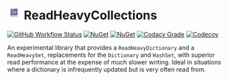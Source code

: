 # ![ReadHeavyCollections](https://raw.githubusercontent.com/MarkCiliaVincenti/ReadHeavyCollections/master/logo32.png) ReadHeavyCollections
[![GitHub Workflow Status](https://img.shields.io/github/actions/workflow/status/MarkCiliaVincenti/ReadHeavyCollections/dotnet.yml?branch=master&logo=github&style=flat)](https://actions-badge.atrox.dev/MarkCiliaVincenti/ReadHeavyCollections/goto?ref=master) [![NuGet](https://img.shields.io/nuget/v/ReadHeavyCollections?label=NuGet&logo=nuget&style=flat)](https://www.nuget.org/packages/ReadHeavyCollections) [![NuGet](https://img.shields.io/nuget/dt/ReadHeavyCollections?logo=nuget&style=flat)](https://www.nuget.org/packages/ReadHeavyCollections) [![Codacy Grade](https://img.shields.io/codacy/grade/315c3d5a06a441bda26ffd88e705fa63?style=flat)](https://app.codacy.com/gh/MarkCiliaVincenti/ReadHeavyCollections/dashboard) [![Codecov](https://img.shields.io/codecov/c/github/MarkCiliaVincenti/https://app.codacy.com/gh/MarkCiliaVincenti/ReadHeavyCollections/dashboard?label=coverage&logo=codecov&style=flat)](https://app.codecov.io/gh/MarkCiliaVincenti/https://app.codacy.com/gh/MarkCiliaVincenti/ReadHeavyCollections/dashboard)

An experimental library that provides a `ReadHeavyDictionary` and a `ReadHeavySet`, replacements for the `Dictionary` and `HashSet`, with superior read performance at the expense of much slower writing. Ideal in situations where a dictionary is infrequently updated but is very often read from.
